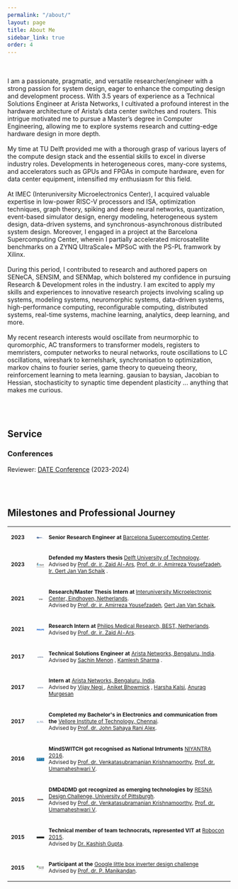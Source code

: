 ```yaml
---
permalink: "/about/"
layout: page
title: About Me
sidebar_link: true
order: 4
---
```


<style>

table {
  margin-bottom: 1rem;
  width: 100%;
  font-size: 85%;
  border: 0px solid $border-color;
  border-collapse: collapse;
  border-spacing:0 50px; 
}

td,
th {
  padding: .25rem .5rem;
  border: 0px solid $border-color;
}

th {
  text-align: left;
}

tbody tr:nth-child(odd) td,
tbody tr:nth-child(odd) th {
  background-color: transparent;
}


</style>

<br><br>
I am a passionate, pragmatic, and versatile researcher/engineer with a strong passion for system design, eager to enhance the computing design and development process. With 3.5 years of experience as a Technical Solutions Engineer at Arista Networks, I cultivated a profound interest in the hardware architecture of Arista’s data center switches and routers. This intrigue motivated me to pursue a Master’s degree in Computer Engineering, allowing me to explore systems research and cutting-edge hardware design in more depth.
<br><br>
My time at TU Delft provided me with a thorough grasp of various layers of the compute design stack and the essential skills to excel in diverse industry roles. Developments in heterogeneous cores, many-core systems, and accelerators such as GPUs and FPGAs in compute hardware, even for data center equipment, intensified my enthusiasm for this field.
<br><br>
At IMEC (Interuniversity Microelectronics Center), I acquired valuable expertise in low-power RISC-V processors and ISA, optimization techniques, graph theory, spiking and deep neural networks, quantization, event-based simulator design, energy modeling, heterogeneous system design, data-driven systems, and synchronous-asynchronous distributed system design. Moreover, I engaged in a project at the Barcelona Supercomputing Center, wherein I partially accelerated microsatellite benchmarks on a ZYNQ UltraScale+ MPSoC with the PS-PL framwork by Xilinx.
<br><br>
During this period, I contributed to research and authored papers on SENeCA, SENSIM, and SENMap, which bolstered my confidence in pursuing Research & Development roles in the industry. I am excited to apply my skills and experiences to innovative research projects involving scaling up systems, modeling systems, neuromorphic systems, data-driven systems, high-performance computing, reconfigurable computing, distributed systems, real-time systems, machine learning, analytics, deep learning, and more.
<br><br>
My recent research interests would oscillate from neurmorphic to quromorphic, AC transformers to transformer models, registers to memristers, computer networks to neural networks, route oscillations to LC oscillations, wireshark to kernelshark, synchronisation to optimization, markov chains to fourier series, game theory to queueing theory, reinforcement learning to meta learning. gausian to baysian, Jacobian to Hessian, stochasticity to synaptic time dependent plasticity ... anything that makes me curious. 

<!--
<br>
My Resume/CV can be found [here](/docs/Resume.pdf).
-->

<br><br>

## Service

### Conferences
Reviewer: [DATE Conference](https://www.date-conference.com/) (2023-2024)

<br><br>

## Milestones and Professional Journey

<table width="100%" align="center" border="0" cellspacing="0" cellpadding="20">

   <tr>
    <td width="5%"  valign="middle"> <b>2023</b>
    </td>
     <td width="7%"  valign="middle">
            <img src="/images/aboutme/bsc.png" alt="bsc" style="vertical-align:middle; height:80%; width: 80%; margin:0px 10px; border-radius:0%"/> 
     </td>
     <td valign="middle" width="80%">
          <p>
              <b>Senior Research Engineer at </b> <a href="https://www.bsc.es/">Barcelona Supercomputing Center</a>.
              <br>
          </p>  
     </td>
   </tr>
  
   <tr>
    <td width="5%"  valign="middle"> <b>2023</b>
    </td>
     <td width="7%"  valign="middle">
            <img src="/images/aboutme/tudelft.png" alt="tudelft" style="vertical-align:middle; width: 80%; margin:0px 10px; border-radius:0%"/> 
     </td>
     <td valign="middle" width="80%">
          <p>
              <b>Defended my Masters thesis </b> <a href="https://www.cics.umass.edu/">Delft University of Technology</a>.
              <br>
              Advised by <a href="https://scholar.google.gr/citations?view_op=list_works&hl=en&hl=en&user=RWpNIJ8AAAAJ&pagesize=100">Prof. dr. ir, Zaid Al-Ars</a>, <a href="https://scholar.google.com/citations?user=EKhnUnQAAAAJ">Prof. dr. ir, Amirreza Yousefzadeh</a>, <a href="https://ieeexplore.ieee.org/author/38243322300"> Ir. Gert Jan Van Schaik</a> .
          </p>  
     </td>
   </tr>

   <tr>
    <td width="5%"  valign="middle"> <b>2021</b>
    </td>
     <td width="7%"  valign="middle">
            <img src="/images/aboutme/imec.png" alt="imec" style="vertical-align:middle; width: 80%; margin:0px 10px; border-radius:0%"/> 
     </td>
     <td valign="middle" width="80%">
          <p>
              <b>Research/Master Thesis Intern at </b> <a href="https://www.imec-int.com/en">Interuniversity Microelectronic Center, Eindhoven, Netherlands</a>.
              <br>
              Advised by <a href="https://scholar.google.com/citations?user=EKhnUnQAAAAJ">Prof. dr. ir. Amirreza Yousefzadeh</a>, <a href="">Gert Jan Van Schaik</a>,
          </p>  
     </td>
   </tr>

   <tr>
    <td width="5%"  valign="middle"> <b>2021</b>
    </td>
     <td width="7%"  valign="middle">
            <img src="/images/aboutme/philips.png" alt="philips" style="vertical-align:middle; width: 80%; margin:0px 10px; border-radius:0%"/> 
     </td>
     <td valign="middle" width="80%">
          <p>
              <b>Research Intern at </b> <a href="https://www.philips.nl/healthcare">Philips Medical Research, BEST, Netherlands</a>.
              <br>
              Advised by <a href="https://scholar.google.gr/citations?view_op=list_works&hl=en&hl=en&user=RWpNIJ8AAAAJ&pagesize=100">Prof. dr. ir. Zaid Al-Ars</a>.
          </p>  
     </td>
   </tr>



   <tr>
    <td width="5%"  valign="middle"> <b>2017</b>
    </td>
     <td width="7%"  valign="middle">
            <img src="/images/aboutme/arista.png" alt="arista" style="vertical-align:middle; width: 80%; margin:0px 10px; border-radius:0%"/> 
     </td>
     <td valign="middle" width="80%">
          <p>
              <b>Technical Solutions Engineer at </b> <a href="https://www.arista.com/en/">Arista Networks, Bengaluru, India</a>.
              <br>
              Advised by  <a href="https://www.linkedin.com/in/sachin-m-menon-22095382/?originalSubdomain=au">Sachin Menon</a> ,  <a href="https://www.linkedin.com/in/sachin-m-menon-22095382/?originalSubdomain=au">Kamlesh Sharma</a> . 
          </p>  
     </td>
   </tr>



   <tr>
    <td width="5%"  valign="middle"> <b>2017</b>
    </td>
     <td width="7%"  valign="middle">
            <img src="/images/aboutme/arista.png" alt="arista" style="vertical-align:middle; width: 80%; margin:0px 10px; border-radius:0%"/> 
     </td>
     <td valign="middle" width="80%">
          <p>
              <b>Intern at </b> <a href="https://www.arista.com/en/">Arista Networks, Bengaluru, India</a>.
              <br>
              Advised by <a href="https://www.linkedin.com/in/vijayccie/?originalSubdomain=in">Vijay Negi </a> , <a href="https://www.linkedin.com/in/aniket-bhowmick-b53833120/">Aniket Bhowmick</a> ,  <a href="https://www.linkedin.com/in/harshakalsi/">Harsha Kalsi</a>,   <a href="https://www.linkedin.com/in/anurag-murugesan-51444a191/"> Anurag Murgesan </a>
          </p>  
     </td>
   </tr>


   <tr>
    <td width="5%"  valign="middle"> <b>2017</b>
    </td>
     <td width="7%"  valign="middle">
            <img src="/images/aboutme/vit.png" alt="vit" style="vertical-align:middle; width: 80%; margin:0px 10px; border-radius:0%"/> 
     </td>
     <td valign="middle" width="80%">
          <p>
              <b>Completed my Bachelor's in Electronics and communication from the </b> <a href="https://chennai.vit.ac.in/">Vellore Institute of Technology, Chennai</a>.
              <br>
              Advised by <a href="">Prof. dr. John Sahaya Rani Alex</a>.
          </p>  
     </td>
   </tr>
   

   
   <tr>
    <td width="5%"  valign="middle"> <b>2016</b>
    </td>
     <td width="7%"  valign="middle">
            <img src="/images/aboutme/niyantra.png" alt="utt" style="vertical-align:middle; width: 80%; margin:0px 10px; border-radius:0%"/> 
     </td>
     <td valign="middle" width="80%">
          <p>
              <b>MindSWITCH got recognised as National Intruments  </b> <a href="">NIYANTRA 2016</a>.
              <br>
              Advised by <a href="https://scholar.google.com/citations?user=ko-ebi4AAAAJ&hl=en">Prof. dr. Venkatasubramanian Krishnamoorthy</a>, <a href="https://scholar.google.com/citations?user=FnVk1aAAAAAJ&hl=en"> Prof. dr. Umamaheshwari V</a>.
          </p>  
     </td>
   </tr>

   <tr>
    <td width="5%"  valign="middle"> <b>2015</b>
    </td>
     <td width="7%"  valign="middle">
            <img src="/images/aboutme/resna.png" alt="resna" style="vertical-align:middle; width: 80%; margin:0px 10px; border-radius:0%"/> 
     </td>
     <td valign="middle" width="80%">
          <p>
              <b>DMD4DMD got recognized as emerging technologies by </b> <a href="/">RESNA Design Challenge, University of Pittsburgh</a>.
              <br>
              Advised by <a href="https://scholar.google.com/citations?user=ko-ebi4AAAAJ&hl=en">Prof. dr. Venkatasubramanian Krishnamoorthy</a>, <a href="https://scholar.google.com/citations?user=FnVk1aAAAAAJ&hl=en"> Prof. dr. Umamaheshwari V</a>.
          </p>  
     </td>
   </tr>
   
   <tr>
    <td width="5%"  valign="middle"> <b>2015</b>
    </td>
     <td width="7%"  valign="middle">
            <img src="/images/aboutme/technocrats.png" alt="technocrats" style="vertical-align:middle; width: 80%; margin:0px 10px; border-radius:0%"/> 
     </td>
     <td valign="middle" width="80%">
          <p>
              <b>Technical member of team technocrats, represented VIT at </b> <a href="">Robocon 2015</a>.
              <br>
              Advised by <a href="https://scholar.google.ca/citations?user=S7jmM7EAAAAJ&hl=en"> Dr. Kashish Gupta</a>.
          </p>  
     </td>
   </tr>

   <tr>
    <td width="5%"  valign="middle"> <b>2015</b>
    </td>
     <td width="7%"  valign="middle">
            <img src="/images/aboutme/littlebox.png" alt="littlebox" style="vertical-align:middle; width: 80%; margin:0px 10px; border-radius:0%"/> 
     </td>
     <td valign="middle" width="80%">
          <p>
              <b>Participant at the </b> <a href="">Google little box inverter design challenge</a>
              <br>
              Advised by <a href="https://scholar.google.com/citations?hl=en&user=tzjM4mMAAAAJ"> Prof. dr. P. Manikandan</a>.
          </p>  
     </td>
   </tr>   
   
</table>

<br>

